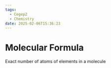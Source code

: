 ```yaml
---
tags:
  - Cegep2
  - Chemistry
date: 2025-02-06T15:36:23
---
```


# Molecular Formula

Exact number of atoms of elements in a molecule